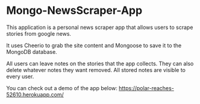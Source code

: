 # Mongo-NewsScraper-App

This application is a personal news scraper app that allows users to scrape stories from google news.

It uses Cheerio to grab the site content and Mongoose to save it to the MongoDB database.

All users can leave notes on the stories that the app collects. They can also delete whatever notes they want removed. All stored notes are visible to every user.

You can check out a demo of the app below:
https://polar-reaches-52610.herokuapp.com/
